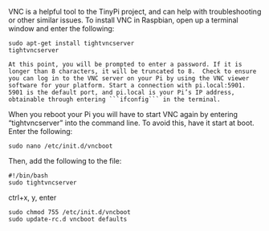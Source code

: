 VNC is a helpful tool to the TinyPi project, and can help with troubleshooting or other similar issues. To install VNC in Raspbian, open up a terminal window and enter the following:

``` 
sudo apt-get install tightvncserver
tightvncserver
```
	At this point, you will be prompted to enter a password. If it is longer than 8 characters, it will be truncated to 8.  Check to ensure you can log in to the VNC server on your Pi by using the VNC viewer software for your platform. Start a connection with pi.local:5901. 5901 is the default port, and pi.local is your Pi’s IP address, obtainable through entering ```ifconfig``` in the terminal.

When you reboot your Pi you will have to start VNC again by entering “tightvncserver” into the command line. To avoid this, have it start at boot. Enter the following:

```
sudo nano /etc/init.d/vncboot
```
Then, add the following to the file:

```
#!/bin/bash
sudo tightvncserver
```
ctrl+x, y, enter

```
sudo chmod 755 /etc/init.d/vncboot
sudo update-rc.d vncboot defaults
```

